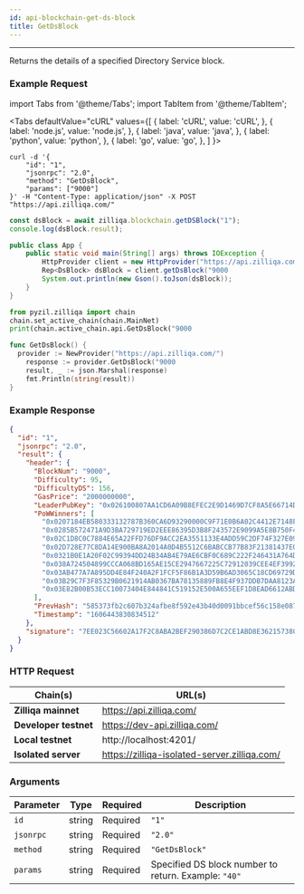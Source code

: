 ```yaml
---
id: api-blockchain-get-ds-block
title: GetDsBlock
---
```


---

Returns the details of a specified Directory Service block.

### Example Request

import Tabs from '@theme/Tabs';
import TabItem from '@theme/TabItem';

<Tabs
defaultValue="cURL"
values={[
{ label: 'cURL', value: 'cURL', },
{ label: 'node.js', value: 'node.js', },
{ label: 'java', value: 'java', },
{ label: 'python', value: 'python', },
{ label: 'go', value: 'go', },
]
}>

<TabItem value="cURL">

```shell
curl -d '{
    "id": "1",
    "jsonrpc": "2.0",
    "method": "GetDsBlock",
    "params": ["9000"]
}' -H "Content-Type: application/json" -X POST "https://api.zilliqa.com/"
```

</TabItem>
<TabItem value="node.js">

```js
const dsBlock = await zilliqa.blockchain.getDSBlock("1");
console.log(dsBlock.result);
```

</TabItem>
<TabItem value="java">

```java
public class App {
    public static void main(String[] args) throws IOException {
        HttpProvider client = new HttpProvider("https://api.zilliqa.com/");
        Rep<DsBlock> dsBlock = client.getDsBlock("9000
        System.out.println(new Gson().toJson(dsBlock));
    }
}
```

</TabItem>
<TabItem value="python">

```python
from pyzil.zilliqa import chain
chain.set_active_chain(chain.MainNet)
print(chain.active_chain.api.GetDsBlock("9000
```

</TabItem>

<TabItem value="go">

```go
func GetDsBlock() {
  provider := NewProvider("https://api.zilliqa.com/")
	response := provider.GetDsBlock("9000
	result, _ := json.Marshal(response)
	fmt.Println(string(result))
}
```

</TabItem>
</Tabs>

### Example Response

```json
{
  "id": "1",
  "jsonrpc": "2.0",
  "result": {
    "header": {
      "BlockNum": "9000",
      "Difficulty": 95,
      "DifficultyDS": 156,
      "GasPrice": "2000000000",
      "LeaderPubKey": "0x026100807AA1CD6A09B8EFEC2E9D1469D7CF8A5E66714D6CADE3798585514CBD82",
      "PoWWinners": [
        "0x0207184EB580333132787B360CA6D93290000C9F71E0B6A02C4412E7148FB1AF81",
        "0x0285B572471A9D3BA729719ED2EEE86395D3B8F243572E9099A5E8B750F46092A7",
        "0x02C1D8C0C7884E65A22FFD76DF9ACC2EA3551133E4ADD59C2DF74F327E09F709FF",
        "0x02D728E77C8DA14E900BA8A2014A0D4B5512C6BABCCB77B83F21381437E0038F44",
        "0x0321B0E1A20F02C99394DD24B34AB4E79AE6CBF0C689C222F246431A764D6B59DB",
        "0x038A724504899CCCA068BD165AE15CE2947667225C72912039CEE4EF3992334843",
        "0x03AB477A7A895DD4E84F240A2F1FCF5F86B1A3D59B6AD3065C18CD69729D089959",
        "0x03B29C7F3F85329B0621914AB0367BA78135889FB8E4F937DDB7DAA8123AD4DF3C",
        "0x03E82B00B53ECC10073404E844841C519152E500A655EEF1D8EAD6612ABDF5B552"
      ],
      "PrevHash": "585373fb2c607b324afbe8f592e43b40d0091bbcef56c158e0879ced69648c8e",
      "Timestamp": "1606443830834512"
    },
    "signature": "7EE023C56602A17F2C8ABA2BEF290386D7C2CE1ABD8E3621573802FA67B243DE60B3EBEE5C4CCFDB697C80127B99CB384DAFEB44F70CD7569F2816DB950877BB"
  }
}
```

### HTTP Request

| Chain(s)              | URL(s)                                       |
| --------------------- | -------------------------------------------- |
| **Zilliqa mainnet**   | https://api.zilliqa.com/                     |
| **Developer testnet** | https://dev-api.zilliqa.com/                 |
| **Local testnet**     | http://localhost:4201/                       |
| **Isolated server**   | https://zilliqa-isolated-server.zilliqa.com/ |

### Arguments

| Parameter | Type   | Required | Description                                          |
| --------- | ------ | -------- | ---------------------------------------------------- |
| `id`      | string | Required | `"1"`                                                |
| `jsonrpc` | string | Required | `"2.0"`                                              |
| `method`  | string | Required | `"GetDsBlock"`                                       |
| `params`  | string | Required | Specified DS block number to return. Example: `"40"` |
